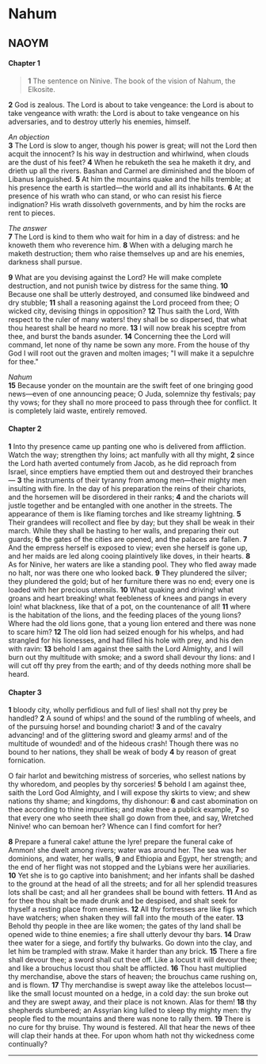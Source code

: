 # Nahum
## ΝΑΟΥΜ

#### Chapter 1

>  **1** The sentence on Ninive. The book of the vision of Nahum, the Elkosite.

 **2** God is zealous. The Lord is about to take vengeance: the Lord is about to take vengeance with wrath: the Lord is about to take vengeance on his adversaries, and to destroy utterly his enemies, himself.

  
*An objection*  
 **3** The Lord is slow to anger, though his power is great; will not the Lord then acquit the innocent? Is his way in destruction and whirlwind, when clouds are the dust of his feet? **4** When he rebuketh the sea he maketh it dry, and drieth up all the rivers. Bashan and Carmel are diminished and the bloom of Libanus languished. **5** At him the mountains quake and the hills tremble; at his presence the earth is startled—the world and all its inhabitants. **6** At the presence of his wrath who can stand, or who can resist his fierce indignation? His wrath dissolveth governments, and by him the rocks are rent to pieces.

  
*The answer*  
 **7** The Lord is kind to them who wait for him in a day of distress: and he knoweth them who reverence him. **8** When with a deluging march he maketh destruction; them who raise themselves up and are his enemies, darkness shall pursue.

 **9** What are you devising against the Lord? He will make complete destruction, and not punish twice by distress for the same thing. **10** Because one shall be utterly destroyed, and consumed like bindweed and dry stubble; **11** shall a reasoning against the Lord proceed from thee; O wicked city, devising things in opposition? **12** Thus saith the Lord, With respect to the ruler of many waters! they shall be so dispersed, that what thou hearest shall be heard no more. **13** I will now break his sceptre from thee, and burst the bands asunder. **14** Concerning thee the Lord will command, let none of thy name be sown any more. From the house of thy God I will root out the graven and molten images; "I will make it a sepulchre for thee."

  
*Nahum*  
 **15** Because yonder on the mountain are the swift feet of one bringing good news—even of one announcing peace; O Juda, solemnize thy festivals; pay thy vows; for they shall no more proceed to pass through thee for conflict. It is completely laid waste, entirely removed.

#### Chapter 2

 **1** Into thy presence came up panting one who is delivered from affliction. Watch the way; strengthen thy loins; act manfully with all thy might, **2** since the Lord hath averted contumely from Jacob, as he did reproach from Israel, since emptiers have emptied them out and destroyed their branches— **3** the instruments of their tyranny from among men—their mighty men insulting with fire. In the day of his preparation the reins of their chariots, and the horsemen will be disordered in their ranks; **4** and the chariots will justle together and be entangled with one another in the streets. The appearance of them is like flaming torches and like streamy lightning. **5** Their grandees will recollect and flee by day; but they shall be weak in their march. While they shall be hasting to her walls, and preparing their out guards; **6** the gates of the cities are opened, and the palaces are fallen. **7** And the empress herself is exposed to view; even she herself is gone up, and her maids are led along cooing plaintively like doves, in their hearts. **8** As for Ninive, her waters are like a standing pool. They who fled away made no halt, nor was there one who looked back. **9** They plundered the silver; they plundered the gold; but of her furniture there was no end; every one is loaded with her precious utensils. **10** What quaking and driving! what groans and heart breaking! what feebleness of knees and pangs in every loin! what blackness, like that of a pot, on the countenance of all! **11** where is the habitation of the lions, and the feeding places of the young lions? Where had the old lions gone, that a young lion entered and there was none to scare him? **12** The old lion had seized enough for his whelps, and had strangled for his lionesses, and had filled his hole with prey, and his den with ravin: **13** behold I am against thee saith the Lord Almighty, and I will burn out thy multitude with smoke; and a sword shall devour thy lions: and I will cut off thy prey from the earth; and of thy deeds nothing more shall be heard.

#### Chapter 3

 **1** bloody city, wholly perfidious and full of lies! shall not thy prey be handled? **2** A sound of whips! and the sound of the rumbling of wheels, and of the pursuing horse! and bounding chariot! **3** and of the cavalry advancing! and of the glittering sword and gleamy arms! and of the multitude of wounded! and of the hideous crash! Though there was no bound to her nations, they shall be weak of body **4** by reason of great fornication.

O fair harlot and bewitching mistress of sorceries, who sellest nations by thy whoredom, and peoples by thy sorceries! **5** behold I am against thee, saith the Lord God Almighty, and I will expose thy skirts to view; and shew nations thy shame; and kingdoms, thy dishonour: **6** and cast abomination on thee according to thine impurities; and make thee a publick example, **7** so that every one who seeth thee shall go down from thee, and say, Wretched Ninive! who can bemoan her? Whence can I find comfort for her?

 **8** Prepare a funeral cake! attune the lyre! prepare the funeral cake of Ammon! she dwelt among rivers; water was around her. The sea was her dominions, and water, her walls, **9** and Ethiopia and Egypt, her strength; and the end of her flight was not stopped and the Lybians were her auxiliaries. **10** Yet she is to go captive into banishment; and her infants shall be dashed to the ground at the head of all the streets; and for all her splendid treasures lots shall be cast; and all her grandees shall be bound with fetters. **11** And as for thee thou shalt be made drunk and be despised, and shalt seek for thyself a resting place from enemies. **12** All thy fortresses are like figs which have watchers; when shaken they will fall into the mouth of the eater. **13** Behold thy people in thee are like women; the gates of thy land shall be opened wide to thine enemies; a fire shall utterly devour thy bars. **14** Draw thee water for a siege, and fortify thy bulwarks. Go down into the clay, and let him be trampled with straw. Make it harder than any brick. **15** There a fire shall devour thee; a sword shall cut thee off. Like a locust it will devour thee; and like a brouchus locust thou shalt be afflicted. **16** Thou hast multiplied thy merchandise, above the stars of heaven; the brouchus came rushing on, and is flown. **17** Thy merchandise is swept away like the attelebos locust—like the small locust mounted on a hedge, in a cold day: the sun broke out and they are swept away, and their place is not known. Alas for them! **18** thy shepherds slumbered; an Assyrian king lulled to sleep thy mighty men: thy people fled to the mountains and there was none to rally them. **19** There is no cure for thy bruise. Thy wound is festered. All that hear the news of thee will clap their hands at thee. For upon whom hath not thy wickedness come continually?


---


